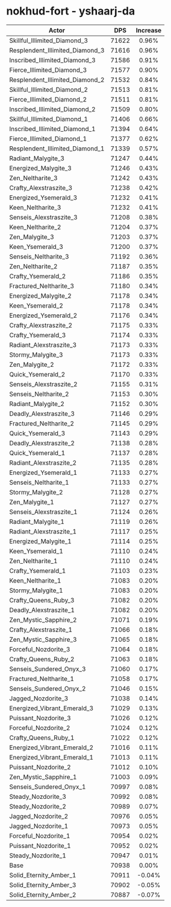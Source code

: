 # nokhud-fort - yshaarj-da
| Actor | DPS | Increase |
|---|:---:|:---:|
|Skillful_Illimited_Diamond_3|71622|0.96%|
|Resplendent_Illimited_Diamond_3|71616|0.96%|
|Inscribed_Illimited_Diamond_3|71586|0.91%|
|Fierce_Illimited_Diamond_3|71577|0.90%|
|Resplendent_Illimited_Diamond_2|71532|0.84%|
|Skillful_Illimited_Diamond_2|71513|0.81%|
|Fierce_Illimited_Diamond_2|71511|0.81%|
|Inscribed_Illimited_Diamond_2|71509|0.80%|
|Skillful_Illimited_Diamond_1|71406|0.66%|
|Inscribed_Illimited_Diamond_1|71394|0.64%|
|Fierce_Illimited_Diamond_1|71377|0.62%|
|Resplendent_Illimited_Diamond_1|71339|0.57%|
|Radiant_Malygite_3|71247|0.44%|
|Energized_Malygite_3|71246|0.43%|
|Zen_Neltharite_3|71242|0.43%|
|Crafty_Alexstraszite_3|71238|0.42%|
|Energized_Ysemerald_3|71232|0.41%|
|Keen_Neltharite_3|71232|0.41%|
|Senseis_Alexstraszite_3|71208|0.38%|
|Keen_Neltharite_2|71204|0.37%|
|Zen_Malygite_3|71203|0.37%|
|Keen_Ysemerald_3|71200|0.37%|
|Senseis_Neltharite_3|71192|0.36%|
|Zen_Neltharite_2|71187|0.35%|
|Crafty_Ysemerald_2|71186|0.35%|
|Fractured_Neltharite_3|71180|0.34%|
|Energized_Malygite_2|71178|0.34%|
|Keen_Ysemerald_2|71178|0.34%|
|Energized_Ysemerald_2|71176|0.34%|
|Crafty_Alexstraszite_2|71175|0.33%|
|Crafty_Ysemerald_3|71174|0.33%|
|Radiant_Alexstraszite_3|71173|0.33%|
|Stormy_Malygite_3|71173|0.33%|
|Zen_Malygite_2|71172|0.33%|
|Quick_Ysemerald_2|71170|0.33%|
|Senseis_Alexstraszite_2|71155|0.31%|
|Senseis_Neltharite_2|71153|0.30%|
|Radiant_Malygite_2|71152|0.30%|
|Deadly_Alexstraszite_3|71146|0.29%|
|Fractured_Neltharite_2|71145|0.29%|
|Quick_Ysemerald_3|71143|0.29%|
|Deadly_Alexstraszite_2|71138|0.28%|
|Quick_Ysemerald_1|71137|0.28%|
|Radiant_Alexstraszite_2|71135|0.28%|
|Energized_Ysemerald_1|71133|0.27%|
|Senseis_Neltharite_1|71133|0.27%|
|Stormy_Malygite_2|71128|0.27%|
|Zen_Malygite_1|71127|0.27%|
|Senseis_Alexstraszite_1|71124|0.26%|
|Radiant_Malygite_1|71119|0.26%|
|Radiant_Alexstraszite_1|71117|0.25%|
|Energized_Malygite_1|71114|0.25%|
|Keen_Ysemerald_1|71110|0.24%|
|Zen_Neltharite_1|71110|0.24%|
|Crafty_Ysemerald_1|71103|0.23%|
|Keen_Neltharite_1|71083|0.20%|
|Stormy_Malygite_1|71083|0.20%|
|Crafty_Queens_Ruby_3|71082|0.20%|
|Deadly_Alexstraszite_1|71082|0.20%|
|Zen_Mystic_Sapphire_2|71071|0.19%|
|Crafty_Alexstraszite_1|71066|0.18%|
|Zen_Mystic_Sapphire_3|71065|0.18%|
|Forceful_Nozdorite_3|71064|0.18%|
|Crafty_Queens_Ruby_2|71063|0.18%|
|Senseis_Sundered_Onyx_3|71060|0.17%|
|Fractured_Neltharite_1|71058|0.17%|
|Senseis_Sundered_Onyx_2|71046|0.15%|
|Jagged_Nozdorite_3|71038|0.14%|
|Energized_Vibrant_Emerald_3|71029|0.13%|
|Puissant_Nozdorite_3|71026|0.12%|
|Forceful_Nozdorite_2|71024|0.12%|
|Crafty_Queens_Ruby_1|71022|0.12%|
|Energized_Vibrant_Emerald_2|71016|0.11%|
|Energized_Vibrant_Emerald_1|71013|0.11%|
|Puissant_Nozdorite_2|71012|0.10%|
|Zen_Mystic_Sapphire_1|71003|0.09%|
|Senseis_Sundered_Onyx_1|70997|0.08%|
|Steady_Nozdorite_3|70992|0.08%|
|Steady_Nozdorite_2|70989|0.07%|
|Jagged_Nozdorite_2|70976|0.05%|
|Jagged_Nozdorite_1|70973|0.05%|
|Forceful_Nozdorite_1|70954|0.02%|
|Puissant_Nozdorite_1|70952|0.02%|
|Steady_Nozdorite_1|70947|0.01%|
|Base|70938|0.00%|
|Solid_Eternity_Amber_1|70911|-0.04%|
|Solid_Eternity_Amber_3|70902|-0.05%|
|Solid_Eternity_Amber_2|70887|-0.07%|
